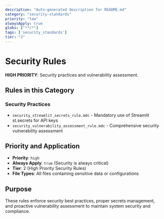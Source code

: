```yaml
---
description: "Auto-generated description for README.md"
category: "security-standards"
priority: "low"
alwaysApply: true
globs: ["**/*"]
tags: ['security_standards']
tier: "2"
---
```


# Security Rules

**HIGH PRIORITY**: Security practices and vulnerability assessment.

## Rules in this Category

### **Security Practices**
- `security_streamlit_secrets_rule.mdc` - Mandatory use of Streamlit st.secrets for API keys
- `security_vulnerability_assessment_rule.mdc` - Comprehensive security vulnerability assessment

## Priority and Application

- **Priority**: `high`
- **Always Apply**: `true` (Security is always critical)
- **Tier**: 2 (High Priority Security Rules)
- **File Types**: All files containing sensitive data or configurations

## Purpose

These rules enforce security best practices, proper secrets management, and proactive vulnerability assessment to maintain system security and compliance.

